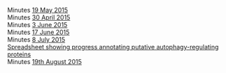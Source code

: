 Minutes [19 May 2015](https://docs.google.com/document/d/1FH9rZ3eeO2Q89W8EUb0cwhAJEVBGz0lFZVVsrrojRLY/edit#heading=h.v53tzmi1xhd1)   
Minutes [30 April 2015](https://docs.google.com/document/d/113v3DE2U4bhRTxxwsohI5d9xBVbfObBgaIzq6iWSjkU/edit#heading=h.v53tzmi1xhd1)  
Minutes [3 June 2015](https://docs.google.com/document/d/1W7RbJUch6cr1pR-gcuZxYbIZdJfK3xCq0hzDeAChDEw/edit#heading=h.v53tzmi1xhd1)  
Minutes [17 June 2015](https://docs.google.com/document/d/1_OvECbHS8HnJEaK3iQ-VRQPOgNxlgnAIGuj5YdjC0RI/edit#heading=h.v53tzmi1xhd1)  
Minutes [8 July 2015](https://docs.google.com/document/d/10vkLY-dV-oiBGVYr8hSF7q4dlowtzKUzeFC0zZbVATE/edit#)  
[Spreadsheet showing progress annotating putative autophagy-regulating proteins](https://docs.google.com/spreadsheets/d/19gP5D77B8eW2zhlFMgGFMlb7_Cu9hthrXEkYtzbXpks/edit#gid=0)  
Minutes [19th August 2015](https://docs.google.com/document/d/1V_EqJdF6zFNHQgIiDRL2s5mCfWUuRxdj2aucYqMPb0Q/edit#heading=h.v53tzmi1xhd1)  
